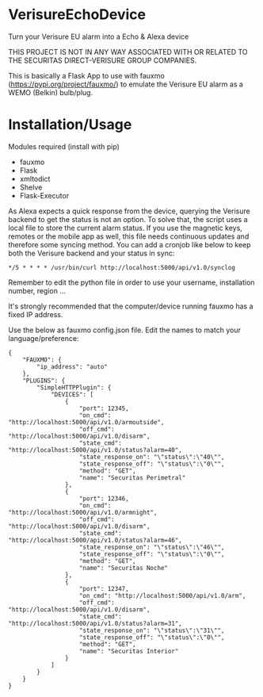 # VerisureEchoDevice
Turn your Verisure EU alarm into a Echo &amp; Alexa device

THIS PROJECT IS NOT IN ANY WAY ASSOCIATED WITH OR RELATED TO THE SECURITAS DIRECT-VERISURE GROUP COMPANIES.

This is basically a Flask App to use with fauxmo (https://pypi.org/project/fauxmo/) to emulate the Verisure EU alarm as a WEMO (Belkin) bulb/plug.

# Installation/Usage 

Modules required (install with pip)
* fauxmo
* Flask
* xmltodict
* Shelve
* Flask-Executor

As Alexa expects a quick response from the device, querying the Verisure backend to get the status is not an option. To solve that, the script uses a local file to store the current alarm status. If you use the magnetic keys, remotes or the mobile app as well, this file needs continuous updates and therefore some syncing method. You can add a cronjob like below to keep both the Verisure backend and your status in sync:

```
*/5 * * * * /usr/bin/curl http://localhost:5000/api/v1.0/synclog
```

Remember to edit the python file in order to use your username, installation number, region ...

It's strongly recommended that the computer/device running fauxmo has a fixed IP address.

Use the below as fauxmo config.json file. Edit the names to match your language/preference:

```
{
    "FAUXMO": {
        "ip_address": "auto"
    },
    "PLUGINS": {
        "SimpleHTTPPlugin": {
            "DEVICES": [
                {
                    "port": 12345,
                    "on_cmd": "http://localhost:5000/api/v1.0/armoutside",
                    "off_cmd": "http://localhost:5000/api/v1.0/disarm",
                    "state_cmd": "http://localhost:5000/api/v1.0/status?alarm=40",
                    "state_response_on": "\"status\":\"40\"",
                    "state_response_off": "\"status\":\"0\"",
                    "method": "GET",
                    "name": "Securitas Perimetral"
                },
                {
                    "port": 12346,
                    "on_cmd": "http://localhost:5000/api/v1.0/armnight",
                    "off_cmd": "http://localhost:5000/api/v1.0/disarm",
                    "state_cmd": "http://localhost:5000/api/v1.0/status?alarm=46",
                    "state_response_on": "\"status\":\"46\"",
                    "state_response_off": "\"status\":\"0\"",
                    "method": "GET",
                    "name": "Securitas Noche"
                },
                {
                    "port": 12347,
                    "on_cmd": "http://localhost:5000/api/v1.0/arm",
                    "off_cmd": "http://localhost:5000/api/v1.0/disarm",
                    "state_cmd": "http://localhost:5000/api/v1.0/status?alarm=31",
                    "state_response_on": "\"status\":\"31\"",
                    "state_response_off": "\"status\":\"0\"",
                    "method": "GET",
                    "name": "Securitas Interior"
                }
            ]
        }
    }
}
```
